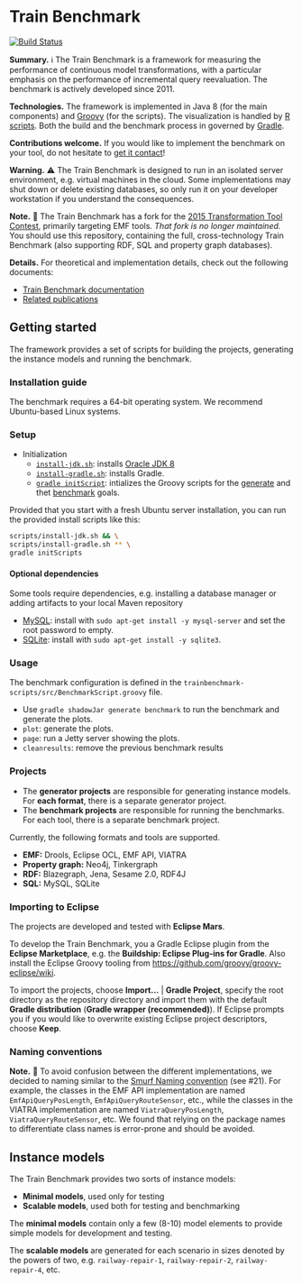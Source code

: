 # Train Benchmark

[![Build Status](https://travis-ci.org/FTSRG/trainbenchmark.svg?branch=master)](https://travis-ci.org/FTSRG/trainbenchmark)

**Summary.** :information_source: The Train Benchmark is a framework for measuring the performance of continuous model transformations, with a particular emphasis on the performance of incremental query reevaluation. The benchmark is actively developed since 2011.

**Technologies.** The framework is implemented in Java 8 (for the main components) and [Groovy](http://www.groovy-lang.org/) (for the scripts). The visualization is handled by [R scripts](https://www.r-project.org/). Both the build and the benchmark process in governed by [Gradle](https://gradle.org/).

**Contributions welcome.** If you would like to implement the benchmark on your tool, do not hesitate to [get it contact](https://github.com/szarnyasg)!

**Warning.** :warning: The Train Benchmark is designed to run in an isolated server environment, e.g. virtual machines in the cloud. Some implementations may shut down or delete existing databases, so only run it on your developer workstation if you understand the consequences.

**Note.** :notebook_with_decorative_cover: The Train Benchmark has a fork for the [2015 Transformation Tool Contest](https://github.com/FTSRG/trainbenchmark-ttc), primarily targeting EMF tools. _That fork is no longer maintained._ You should use this repository, containing the full, cross-technology Train Benchmark (also supporting RDF, SQL and property graph databases).

**Details.** For theoretical and implementation details, check out the following documents:
* [Train Benchmark documentation](http://docs.inf.mit.bme.hu/trainbenchmark)
* [Related publications](http://incquery.net/publications/trainbenchmark)

## Getting started

The framework provides a set of scripts for building the projects, generating the instance models and running the benchmark.

### Installation guide

The benchmark requires a 64-bit operating system. We recommend Ubuntu-based Linux systems.

### Setup

* Initialization
    * [`install-jdk.sh`](scripts/install-jdk.sh): installs [Oracle JDK 8](https://github.com/FTSRG/cheat-sheets/wiki/Linux-packages#oracle-jdk)
    * [`install-gradle.sh`](scripts/install-maven.sh): installs Gradle.
    * [`gradle initScript`](trainbenchmark-scripts/build.gradle): intializes the Groovy scripts for the [generate](trainbenchmark-scripts/src-template/GeneratorScript.groovy) and thet [benchmark](trainbenchmark-scripts/src-template/BenchmarkScript.groovy) goals.

Provided that you start with a fresh Ubuntu server installation, you can run the provided install scripts like this:

```bash
scripts/install-jdk.sh && \
scripts/install-gradle.sh ** \
gradle initScripts
```

#### Optional dependencies

Some tools require dependencies, e.g. installing a database manager or adding artifacts to your local Maven repository

* [MySQL](hu.bme.mit.trainbenchmark.benchmark.mysql): install with `sudo apt-get install -y mysql-server` and set the root password to empty.
* [SQLite](hu.bme.mit.trainbenchmark.benchmark.sqlite): install with `sudo apt-get install -y sqlite3`.

### Usage

The benchmark configuration is defined in the `trainbenchmark-scripts/src/BenchmarkScript.groovy` file.

* Use `gradle shadowJar generate benchmark` to run the benchmark and generate the plots.
* `plot`: generate the plots.
* `page`: run a Jetty server showing the plots.
* `cleanresults`: remove the previous benchmark results

### Projects

* The **generator projects** are responsible for generating instance models. For **each format**, there is a separate generator project.
* The **benchmark projects** are responsible for running the benchmarks. For each tool, there is a separate benchmark project.

Currently, the following formats and tools are supported.

* **EMF:** Drools, Eclipse OCL, EMF API, VIATRA
* **Property graph:** Neo4j, Tinkergraph
* **RDF:** Blazegraph, Jena, Sesame 2.0, RDF4J
* **SQL:** MySQL, SQLite

### Importing to Eclipse

The projects are developed and tested with **Eclipse Mars**.

To develop the Train Benchmark, you a Gradle Eclipse plugin from the **Eclipse Marketplace**, e.g. the **Buildship: Eclipse Plug-ins for Gradle**. Also install the Eclipse Groovy tooling from <https://github.com/groovy/groovy-eclipse/wiki>.

To import the projects, choose **Import...** | **Gradle Project**, specify the root directory as the repository directory and import them with the default **Gradle distribution** (**Gradle wrapper (recommended)**). If Eclipse prompts you if you would like to overwrite existing Eclipse project descriptors, choose **Keep**.

### Naming conventions

**Note.** :notebook_with_decorative_cover: To avoid confusion between the different implementations, we decided to naming similar to the [Smurf Naming convention](http://blog.codinghorror.com/new-programming-jargon/) (see #21). For example, the classes in the EMF API implementation are named `EmfApiQueryPosLength`, `EmfApiQueryRouteSensor`, etc., while the classes in the VIATRA implementation are named `ViatraQueryPosLength`, `ViatraQueryRouteSensor`, etc. We found that relying on the package names to differentiate class names is error-prone and should be avoided.

## Instance models

The Train Benchmark provides two sorts of instance models:

* **Minimal models**, used only for testing
* **Scalable models**, used both for testing and benchmarking

The **minimal models** contain only a few (8-10) model elements to provide simple models for development and testing.

The **scalable models** are generated for each scenario in sizes denoted by the powers of two, e.g. `railway-repair-1`, `railway-repair-2`, `railway-repair-4`, etc.

